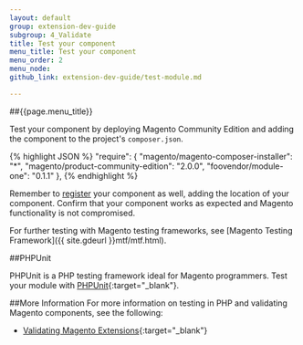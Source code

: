 ```yaml
---
layout: default
group: extension-dev-guide
subgroup: 4_Validate
title: Test your component
menu_title: Test your component
menu_order: 2
menu_node: 
github_link: extension-dev-guide/test-module.md

---
```


##{{page.menu_title}}

Test your component by deploying Magento Community Edition and adding the component to the project's <code>composer.json</code>. 

{% highlight JSON %}
"require": {
    "magento/magento-composer-installer": "*",
    "magento/product-community-edition": "2.0.0",
    "foovendor/module-one": "0.1.1"
},
{% endhighlight %}

Remember to [register](component-registration.html) your component as well, adding the location of your component. Confirm that your component works as expected and Magento functionality is not compromised.

For further testing with Magento testing frameworks, see 
[Magento Testing Framework]({{ site.gdeurl }}mtf/mtf.html).

##PHPUnit

PHPUnit is a PHP testing framework ideal for Magento programmers. Test your module with [PHPUnit](https://phpunit.de/){:target="_blank"}.

##More Information
For more information on testing in PHP and validating Magento components, see the following:

* [Validating Magento Extensions](http://www.gorillagroup.com/trending/insight/validating-magento-extensions-phpunit/){:target="_blank"}